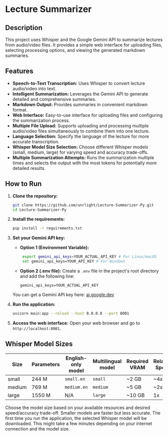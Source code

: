 # Lecture Summarizer

## Description

This project uses Whisper and the Google Gemini API to summarize lectures from audio/video files.  It provides a simple web interface for uploading files, selecting processing options, and viewing the generated markdown summaries.

## Features

* **Speech-to-Text Transcription:**  Uses Whisper to convert lecture audio/video into text.
* **Intelligent Summarization:** Leverages the Gemini API to generate detailed and comprehensive summaries.
* **Markdown Output:**  Provides summaries in convenient markdown format.
* **Web Interface:** Easy-to-use interface for uploading files and configuring the summarization process.
* **Multiple File Upload:** Supports uploading and processing multiple audio/video files simultaneously to combine them into one lecture.
* **Language Selection:**  Specify the language of the lecture for more accurate transcription.
* **Whisper Model Size Selection:** Choose different Whisper models (small, medium, large) for varying speed and accuracy trade-offs.
* **Multiple Summarization Attempts:**  Runs the summarization multiple times and selects the output with the most tokens for potentially more detailed results.

## How to Run

1. **Clone the repository:**

   ```bash
   git clone https://github.com/unrlight/Lecture-Summarizer-Py.git
   cd Lecture-Summarizer-Py
   ```

2. **Install the requirements:**

   ```bash
   pip install -r requirements.txt
   ```

3. **Set your Gemini API key:**

    * **Option 1 (Environment Variable):**
      ```bash
       export gemini_api_keys=YOUR_ACTUAL_API_KEY # For Linux/macOS
       set gemini_api_keys=YOUR_API_KEY # For Windows
       ```

    * **Option 2 (.env file):**
        Create a `.env` file in the project's root directory and add the following line:
        ```
        gemini_api_keys=YOUR_ACTUAL_API_KEY
        ```
    You can get a Gemini API key here: [ai.google.dev](https://ai.google.dev/gemini-api/docs/api-key)

4. **Run the application:**
   ```bash
   uvicorn main:app --reload --host 0.0.0.0 --port 8001
   ```

5. **Access the web interface:** Open your web browser and go to `http://localhost:8001`.

## Whisper Model Sizes


| Size   | Parameters | English-only model | Multilingual model | Required VRAM | Relative Speed |
|--------|------------|-------------------|--------------------|---------------|----------------|
| small  | 244 M      | `small.en`        | `small`           | ~2 GB         | ~4x            |
| medium | 769 M      | `medium.en`       | `medium`          | ~5 GB         | ~2x            |
| large  | 1550 M     | N/A              | `large`           | ~10 GB        | 1x             |


Choose the model size based on your available resources and desired speed/accuracy trade-off. Smaller models are faster but less accurate. The first time you run the application, the selected Whisper model will be downloaded. This might take a few minutes depending on your internet connection and the model size.
